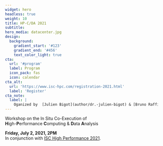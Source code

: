 ```yaml
---
widget: hero
headless: true
weight: 10
title: HP-C/DA 2021
subtitle: 
hero_media: datacenter.jpg
design:
  background:
    gradient_start: '#123'
    gradient_end: '#456'
    text_color_light: true
cta:
  url: '#program'
  label: Program
  icon_pack: fas
  icon: calendar
cta_alt:
  url: 'https://www.isc-hpc.com/registration-2021.html'
  label: 'Register'
cta_note:
  label: |
    Oganized by  [Julien Bigot](author/dr.-julien-bigot) & [Bruno Raffin](author/dr.-bruno-raffin).
---
```

Workshop on the In Situ Co-Execution of <br> **H**igh-**P**erformance **C**omputing & **D**ata **A**nalysis

**Friday, July 2, 2021, 2PM** <br>
In conjunction with  [ISC High Performance 2021](https://www.isc-hpc.com/).
